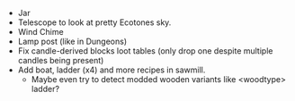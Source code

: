 - Jar
- Telescope to look at pretty Ecotones sky.
- Wind Chime
- Lamp post (like in Dungeons)
- Fix candle-derived blocks loot tables (only drop one despite multiple candles being present)
- Add boat, ladder (x4) and more recipes in sawmill.
  - Maybe even try to detect modded wooden variants like \<woodtype\> ladder?
